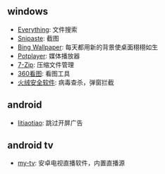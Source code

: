 ## windows  
- [Everything](https://www.voidtools.com/zh-cn/): 文件搜索
- [Snipaste](https://www.snipaste.com/): 截图
- [Bing Wallpaper](https://www.microsoft.com/zh-cn/bing/bing-wallpaper): 每天都用新的背景使桌面栩栩如生
- [Potplayer](https://potplayer.daum.net/): 媒体播放器
- [7-Zip](https://www.7-zip.org/): 压缩文件管理
- [360看图](https://pic.360.cn/): 看图工具
- [火绒安全软件](https://www.huorong.cn/person5.html): 病毒查杀，弹窗拦截

## android  
- [litiaotiao](https://github.com/eddlez/litiaotiao_package_backup): 跳过开屏广告

## android tv  
- [my-tv](https://github.com/lizongying/my-tv): 安卓电视直播软件，内置直播源


